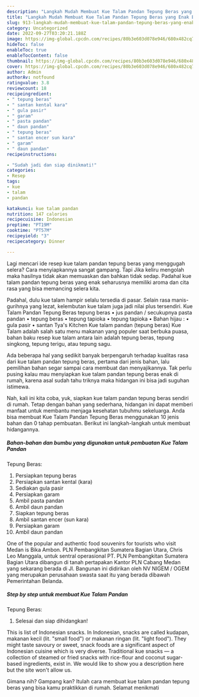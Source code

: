 ```yaml
---
description: "Langkah Mudah Membuat Kue Talam Pandan Tepung Beras yang Enak Banget}"
title: "Langkah Mudah Membuat Kue Talam Pandan Tepung Beras yang Enak Banget}"
slug: 913-langkah-mudah-membuat-kue-talam-pandan-tepung-beras-yang-enak-banget
category: Uncategorized
date: 2022-09-27T03:20:21.188Z
image: https://img-global.cpcdn.com/recipes/80b3e603d078e946/680x482cq70/kue-talam-pandan-tepung-beras-foto-resep-utama.jpg
hideToc: false
enableToc: true
enableTocContent: false
thumbnail: https://img-global.cpcdn.com/recipes/80b3e603d078e946/680x482cq70/kue-talam-pandan-tepung-beras-foto-resep-utama.jpg
cover: https://img-global.cpcdn.com/recipes/80b3e603d078e946/680x482cq70/kue-talam-pandan-tepung-beras-foto-resep-utama.jpg
author: Admin
authorAv: notfound
ratingvalue: 3.8
reviewcount: 18
recipeingredient:
- " tepung beras"
- " santan kental kara"
- " gula pasir"
- " garam"
- " pasta pandan"
- " daun pandan"
- " tepung beras"
- " santan encer sun kara"
- " garam"
- " daun pandan"
recipeinstructions:

- "Sudah jadi dan siap dinikmati!"
categories:
- Resep
tags:
- kue
- talam
- pandan

katakunci: kue talam pandan 
nutrition: 147 calories
recipecuisine: Indonesian
preptime: "PT19M"
cooktime: "PT57M"
recipeyield: "3"
recipecategory: Dinner

---
```



Lagi mencari ide resep kue talam pandan
tepung beras yang menggugah selera? Cara menyiapkannya sangat gampang. Tapi Jika keliru mengolah maka hasilnya tidak akan memuaskan dan bahkan tidak sedap. Padahal kue talam pandan
tepung beras yang enak seharusnya memiliki aroma dan cita rasa yang bisa memancing selera kita.


Padahal, dulu kue talam hampir selalu tersedia di pasar. Selain rasa manis-gurihnya yang lezat, kelembutan kue talam juga jadi nilai plus tersendiri. Kue Talam Pandan Tepung Beras tepung beras • jus pandan / secukupnya pasta pandan • tepung beras • tepung tapioka • tepung tapioka • Bahan hijau : • gula pasir • santan Tya&#39;s Kitchen Kue talam pandan (tepung beras) Kue Talam adalah salah satu menu makanan yang populer saat berbuka puasa, bahan baku resep kue talam antara lain adalah tepung beras, tepung singkong, tepung terigu, atau tepung sagu.

Ada beberapa hal yang sedikit banyak berpengaruh terhadap kualitas rasa dari kue talam pandan
tepung beras, pertama dari jenis bahan, lalu pemilihan bahan segar sampai cara membuat dan menyajikannya. Tak perlu pusing kalau mau menyiapkan kue talam pandan
tepung beras enak di rumah, karena asal sudah tahu triknya maka hidangan ini bisa jadi suguhan istimewa.


Nah, kali ini kita coba, yuk, siapkan kue talam pandan
tepung beras sendiri di rumah. Tetap dengan bahan yang sederhana, hidangan ini dapat memberi manfaat untuk membantu menjaga kesehatan tubuhmu sekeluarga. Anda bisa membuat Kue Talam Pandan
Tepung Beras menggunakan 10 jenis bahan dan 0 tahap pembuatan. Berikut ini langkah-langkah untuk membuat hidangannya.

<!--inarticleads1-->

##### Bahan-bahan dan bumbu yang digunakan untuk pembuatan Kue Talam Pandan
Tepung Beras:

1. Persiapkan  tepung beras
1. Persiapkan  santan kental (kara)
1. Sediakan  gula pasir
1. Persiapkan  garam
1. Ambil  pasta pandan
1. Ambil  daun pandan
1. Siapkan  tepung beras
1. Ambil  santan encer (sun kara)
1. Persiapkan  garam
1. Ambil  daun pandan


One of the popular and authentic food souvenirs for tourists who visit Medan is Bika Ambon. PLN Pembangkitan Sumatera Bagian Utara, Chris Leo Manggala, untuk sentral operasional PT. PLN Pembangkitan Sumatera Bagian Utara dibangun di tanah pertapakan Kantor PLN Cabang Medan yang sekarang berada di Jl. Bangunan ini didirikan oleh NV NIGEM / OGEM yang merupakan perusahaan swasta saat itu yang berada dibawah Pemerintahan Belanda. 

<!--inarticleads2-->

##### Step by step untuk membuat Kue Talam Pandan
Tepung Beras:


1. Selesai dan siap dihidangkan!

This is list of Indonesian snacks. In Indonesian, snacks are called kudapan, makanan kecil (lit. &#34;small food&#34;) or makanan ringan (lit. &#34;light food&#34;). They might taste savoury or sweet, snack foods are a significant aspect of Indonesian cuisine which is very diverse. Traditional kue snacks — a collection of steamed or fried snacks with rice-flour and coconut sugar-based ingredients, exist in. We would like to show you a description here but the site won&#39;t allow us. 

Gimana nih? Gampang kan? Itulah cara membuat kue talam pandan
tepung beras yang bisa kamu praktikkan di rumah. Selamat menikmati
